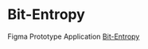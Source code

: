 # Bit-Entropy


Figma Prototype Application [Bit-Entropy](https://www.figma.com/proto/8zOWuGnVB6kXpOKQjBiQjS/Bit-Entropy?node-id=409%3A94&scaling=min-zoom&page-id=0%3A1&starting-point-node-id=409%3A94)
